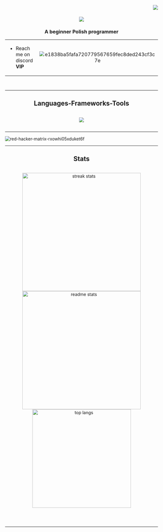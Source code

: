 <img align="right" src="https://api.visitorbadge.io/api/visitors?path=k1nine&labelColor=%23000000&countColor=%236e0202&style=flat" />

<h1 align="center">
    <img src="https://readme-typing-svg.herokuapp.com?font=Fira+Code&weight=600&pause=1000&color=6E0202&center=true&vCenter=true&width=435&lines=W3LC0M3" />
</h1>

<h3 align="center">A beginner Polish programmer</h3>

<table align="center">
<tr border="none">
<td width="50%" align="left">
  

-  Reach me on discord **VIP**
  

</td>
<td width="50%" align="center">


![e1838ba5fafa720779567659fec8ded243cf3c7e](https://github.com/user-attachments/assets/8624ff3d-abeb-4bfd-b2d0-d4ddc6ebc518)


  
  </td>
</tr>
</table>

<br/>


 <hr/>
 
<h2 align="center"> Languages-Frameworks-Tools </h2>
<br/>
<div align="center">
    <img src="https://skillicons.dev/icons?i=react,tailwind,nextjs,redux,html,css,vscode,github,figma,git" />
</div>

<br/>
<hr/>

![red-hacker-matrix-rxowhi05xduket6f](https://github.com/user-attachments/assets/ee561896-0f67-416a-ba10-8ce61dd440df)



<hr/>

<h2 align="center"> Stats </h2>
<br>
<div align=center>
  <img width=390 src="https://github-readme-streak-stats-salesp07.vercel.app/?user=k1nine&count_private=true&theme=shadow_red&border_radius=10" alt="streak stats"/>
  <img width=390 src="https://github-readme-stats-salesp07.vercel.app/api?username=k1nine&count_private=true&show_icons=true&theme=shadow_red&rank_icon=github&border_radius=10" alt="readme stats" />
  <br/>
  <img width=325 align="center" src="https://github-readme-stats-salesp07.vercel.app/api/top-langs/?username=k1nine&hide=HTML&langs_count=8&layout=compact&theme=shadow_red&border_radius=10&size_weight=0.5&count_weight=0.5&exclude_repo=github-readme-stats" alt="top langs" />
</div>

<br/><br/>

<hr/>

<br/>


<br/>
